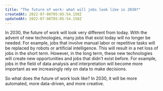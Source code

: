 ```yaml
---
title: "The future of work: what will jobs look like in 2030?"
createdAt: 2022-07-06T05:05:54.158Z
updatedAt: 2022-07-06T05:05:54.158Z
---
```


In 2030, the future of work will look very different from today. With the advent of new technologies, many jobs that exist today will no longer be needed. For example, jobs that involve manual labor or repetitive tasks will be replaced by robots or artificial intelligence. This will result in a net loss of jobs in the short term. However, in the long term, these new technologies will create new opportunities and jobs that didn't exist before. For example, jobs in the field of data analysis and interpretation will become more important as we increasingly rely on data to make decisions.

So what does the future of work look like? In 2030, it will be more automated, more data-driven, and more creative.
